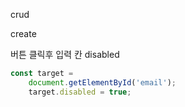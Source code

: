 crud

create



버튼 클릭후 입력 칸 disabled

```js
const target = 
	document.getElementById('email');
	target.disabled = true;
```

